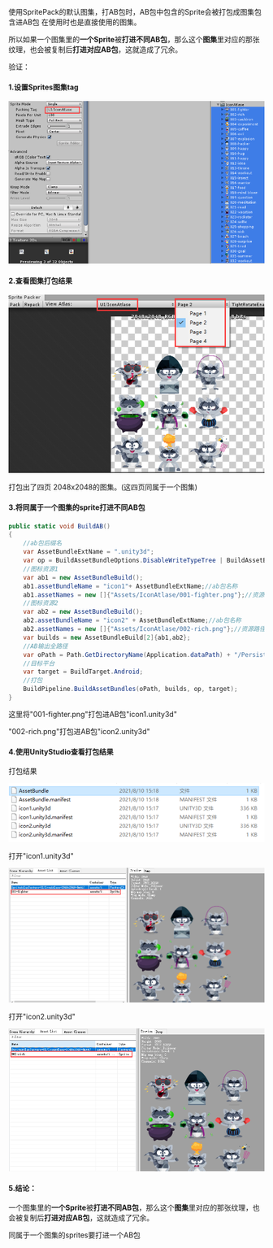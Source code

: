 使用SpritePack的默认图集，打AB包时，AB包中包含的Sprite会被打包成图集包含进AB包
在使用时也是直接使用的图集。

所以如果一个图集里的**一个Sprite**被**打进不同AB包**，那么这个**图集**里对应的那张纹理，也会被复制后**打进对应AB包**，这就造成了冗余。

验证：

#### 1.设置Sprites图集tag

![](pic/15.png)

#### 2.查看图集打包结果

![](pic/16.png)

打包出了四页 2048x2048的图集。(这四页同属于一个图集)

#### 3.将同属于一个图集的sprite打进不同AB包

```C#
public static void BuildAB()
{
    //ab包后缀名
    var AssetBundleExtName = ".unity3d";
    var op = BuildAssetBundleOptions.DisableWriteTypeTree | BuildAssetBundleOptions.ChunkBasedCompression;
    //图标资源1
    var ab1 = new AssetBundleBuild();
    ab1.assetBundleName = "icon1"+ AssetBundleExtName;//ab包名称
    ab1.assetNames = new []{"Assets/IconAtlase/001-fighter.png"};//资源路径
    //图标资源2
    var ab2 = new AssetBundleBuild();
    ab2.assetBundleName = "icon2" + AssetBundleExtName;//ab包名称
    ab2.assetNames = new []{"Assets/IconAtlase/002-rich.png"};//资源路径
    var builds = new AssetBundleBuild[2]{ab1,ab2};
    //AB输出全路径
    var oPath = Path.GetDirectoryName(Application.dataPath) + "/PersistentDataSim/AssetBundle";
    //目标平台
    var target = BuildTarget.Android;
    //打包
    BuildPipeline.BuildAssetBundles(oPath, builds, op, target);
}
```

这里将"001-fighter.png"打包进AB包"icon1.unity3d"

"002-rich.png"打包进AB包"icon2.unity3d"

#### 4.使用UnityStudio查看打包结果

打包结果

![](pic/19.png)

打开"icon1.unity3d"

![](pic/17.png)

打开"icon2.unity3d"

![](pic/18.png)

#### 5.结论：

一个图集里的**一个Sprite**被**打进不同AB包**，那么这个**图集**里对应的那张纹理，也会被复制后**打进对应AB包**，这就造成了冗余。

同属于一个图集的sprites要打进一个AB包

